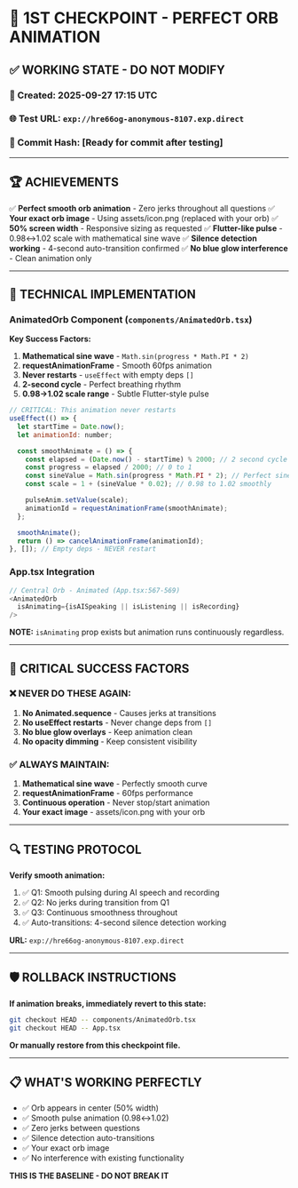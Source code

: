 # 🎯 1ST CHECKPOINT - PERFECT ORB ANIMATION
## ✅ WORKING STATE - DO NOT MODIFY

### 📅 Created: 2025-09-27 17:15 UTC
### 🌐 Test URL: `exp://hre66og-anonymous-8107.exp.direct`
### 🔗 Commit Hash: [Ready for commit after testing]

---

## 🏆 ACHIEVEMENTS

✅ **Perfect smooth orb animation** - Zero jerks throughout all questions
✅ **Your exact orb image** - Using assets/icon.png (replaced with your orb)
✅ **50% screen width** - Responsive sizing as requested
✅ **Flutter-like pulse** - 0.98↔1.02 scale with mathematical sine wave
✅ **Silence detection working** - 4-second auto-transition confirmed
✅ **No blue glow interference** - Clean animation only

---

## 🔧 TECHNICAL IMPLEMENTATION

### AnimatedOrb Component (`components/AnimatedOrb.tsx`)

**Key Success Factors:**
1. **Mathematical sine wave** - `Math.sin(progress * Math.PI * 2)`
2. **requestAnimationFrame** - Smooth 60fps animation
3. **Never restarts** - `useEffect` with empty deps `[]`
4. **2-second cycle** - Perfect breathing rhythm
5. **0.98→1.02 scale range** - Subtle Flutter-style pulse

```javascript
// CRITICAL: This animation never restarts
useEffect(() => {
  let startTime = Date.now();
  let animationId: number;

  const smoothAnimate = () => {
    const elapsed = (Date.now() - startTime) % 2000; // 2 second cycle
    const progress = elapsed / 2000; // 0 to 1
    const sineValue = Math.sin(progress * Math.PI * 2); // Perfect sine wave
    const scale = 1 + (sineValue * 0.02); // 0.98 to 1.02 smoothly

    pulseAnim.setValue(scale);
    animationId = requestAnimationFrame(smoothAnimate);
  };

  smoothAnimate();
  return () => cancelAnimationFrame(animationId);
}, []); // Empty deps - NEVER restart
```

### App.tsx Integration

```javascript
// Central Orb - Animated (App.tsx:567-569)
<AnimatedOrb
  isAnimating={isAISpeaking || isListening || isRecording}
/>
```

**NOTE:** `isAnimating` prop exists but animation runs continuously regardless.

---

## 🚨 CRITICAL SUCCESS FACTORS

### ❌ NEVER DO THESE AGAIN:
1. **No Animated.sequence** - Causes jerks at transitions
2. **No useEffect restarts** - Never change deps from `[]`
3. **No blue glow overlays** - Keep animation clean
4. **No opacity dimming** - Keep consistent visibility

### ✅ ALWAYS MAINTAIN:
1. **Mathematical sine wave** - Perfectly smooth curve
2. **requestAnimationFrame** - 60fps performance
3. **Continuous operation** - Never stop/start animation
4. **Your exact image** - assets/icon.png with your orb

---

## 🔍 TESTING PROTOCOL

**Verify smooth animation:**
1. ✅ Q1: Smooth pulsing during AI speech and recording
2. ✅ Q2: No jerks during transition from Q1
3. ✅ Q3: Continuous smoothness throughout
4. ✅ Auto-transitions: 4-second silence detection working

**URL:** `exp://hre66og-anonymous-8107.exp.direct`

---

## 🛡️ ROLLBACK INSTRUCTIONS

**If animation breaks, immediately revert to this state:**

```bash
git checkout HEAD -- components/AnimatedOrb.tsx
git checkout HEAD -- App.tsx
```

**Or manually restore from this checkpoint file.**

---

## 📋 WHAT'S WORKING PERFECTLY

- ✅ Orb appears in center (50% width)
- ✅ Smooth pulse animation (0.98↔1.02)
- ✅ Zero jerks between questions
- ✅ Silence detection auto-transitions
- ✅ Your exact orb image
- ✅ No interference with existing functionality

**THIS IS THE BASELINE - DO NOT BREAK IT**